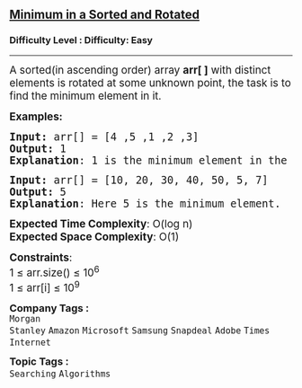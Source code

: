 <h2><a href="https://www.geeksforgeeks.org/problems/minimum-element-in-a-sorted-and-rotated-array3611/1?utm_source=youtube&utm_medium=collab_striver_ytdescription&utm_campaign=bubble-sort">Minimum in a Sorted and Rotated</a></h2><h3>Difficulty Level : Difficulty: Easy</h3><hr><div class="problems_problem_content__Xm_eO"><p><span style="font-size: 14pt;">A sorted(in ascending order) array <strong>arr[ ]</strong>&nbsp;with distinct elements is rotated at some unknown point, the task is to find the minimum element in it.</span></p>
<p><span style="font-size: 14pt;"><strong>Examples:</strong></span></p>
<pre><span style="font-size: 14pt;"><strong>Input: </strong>arr[] = [4 ,5 ,1 ,2 ,3]
<strong>Output: </strong>1
<strong>Explanation</strong>: 1 is the minimum element in the array.</span></pre>
<pre><span style="font-size: 14pt;"><strong>Input: </strong>arr[] = [10, 20, 30, 40, 50, 5, 7]
<strong>Output: </strong>5
<strong>Explanation</strong>: Here 5 is the minimum element.</span></pre>
<p><span style="font-size: 14pt;"><strong>Expected Time Complexity</strong>: O(log n)<br><strong>Expected Space&nbsp;</strong><strong>Complexity</strong>: O(1)<br></span></p>
<p><span style="font-size: 14pt;"><strong>Constraints</strong>:<br>1 ≤ arr.size() ≤ 10<sup>6</sup><br>1 ≤ arr[i] ≤ 10<sup>9</sup></span></p></div><p><span style=font-size:18px><strong>Company Tags : </strong><br><code>Morgan Stanley</code>&nbsp;<code>Amazon</code>&nbsp;<code>Microsoft</code>&nbsp;<code>Samsung</code>&nbsp;<code>Snapdeal</code>&nbsp;<code>Adobe</code>&nbsp;<code>Times Internet</code>&nbsp;<br><p><span style=font-size:18px><strong>Topic Tags : </strong><br><code>Searching</code>&nbsp;<code>Algorithms</code>&nbsp;